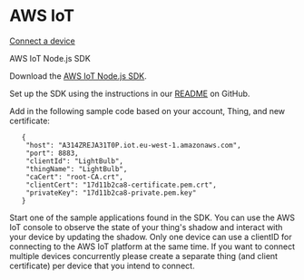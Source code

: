 # AWS IoT

[Connect a device](https://eu-west-1.console.aws.amazon.com/iot/home?region=eu-west-1#/connect?thing=LightBulb)

AWS IoT Node.js SDK

Download the [AWS IoT Node.js SDK](https://s3.amazonaws.com/aws-iot-device-sdk-js/aws-iot-device-sdk-js-latest.zip).

Set up the SDK using the instructions in our [README](https://github.com/aws/aws-iot-device-sdk-js/blob/master/README.md) on GitHub.

Add in the following sample code based on your account, Thing, and new certificate:

       {
        "host": "A314ZREJA31T0P.iot.eu-west-1.amazonaws.com",
        "port": 8883,
        "clientId": "LightBulb",
        "thingName": "LightBulb",
        "caCert": "root-CA.crt",
        "clientCert": "17d11b2ca8-certificate.pem.crt",
        "privateKey": "17d11b2ca8-private.pem.key"
       }

Start one of the sample applications found in the SDK. You can use the AWS IoT console to observe the state of your thing's shadow and interact with your device by updating the shadow. Only one device can use a clientID for connecting to the AWS IoT platform at the same time. If you want to connect multiple devices concurrently please create a separate thing (and client certificate) per device that you intend to connect.



